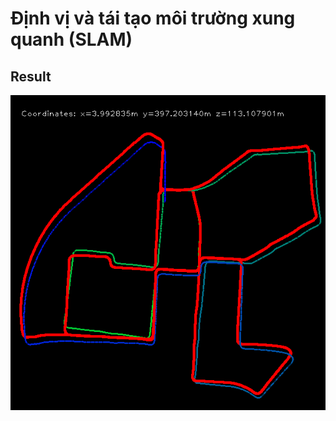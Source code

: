 # Định vị và tái tạo môi trường xung quanh (SLAM)
## Result
<p align="center" >
   <img src="https://github.com/jason11501/ADIP/blob/main/map.png" ><br>
</p>
